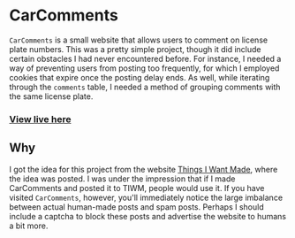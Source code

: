 # CarComments

`CarComments` is a small website that allows users to comment on license plate numbers. This was a pretty simple project, though it did include certain obstacles I had never encountered before. For instance, I needed a way of preventing users from posting too frequently, for which I employed cookies that expire once the posting delay ends. As well, while iterating through the `comments` table, I needed a method of grouping comments with the same license plate.

### [View live here](http://jmkl.co/carcomments/)

## Why

I got the idea for this project from the website [Things I Want Made](http://thingsiwantmade.com/), where the idea was posted. I was under the impression that if I made CarComments and posted it to TIWM, people would use it. If you have visited `CarComments`, however, you'll immediately notice the large imbalance between actual human-made posts and spam posts. Perhaps I should include a captcha to block these posts and advertise the website to humans a bit more.

